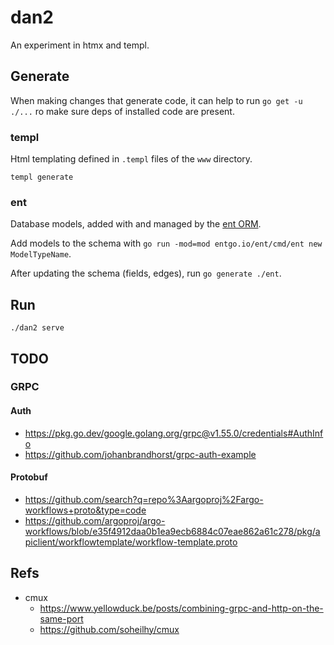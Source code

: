 # dan2

An experiment in htmx and templ.

## Generate

When making changes that generate code, it can help to run `go get -u ./...` ro make sure deps of installed code are present.

### templ

Html templating defined in `.templ` files of the `www` directory.

```
templ generate
```

### ent

Database models, added with and managed by the [ent ORM](https://entgo.io/).

Add models to the schema with `go run -mod=mod entgo.io/ent/cmd/ent new ModelTypeName`.

After updating the schema (fields, edges), run `go generate ./ent`.

## Run

```
./dan2 serve
```

## TODO

### GRPC

#### Auth

- https://pkg.go.dev/google.golang.org/grpc@v1.55.0/credentials#AuthInfo
- https://github.com/johanbrandhorst/grpc-auth-example

#### Protobuf

- https://github.com/search?q=repo%3Aargoproj%2Fargo-workflows+proto&type=code
- https://github.com/argoproj/argo-workflows/blob/e35f4912daa0b1ea9ecb6884c07eae862a61c278/pkg/apiclient/workflowtemplate/workflow-template.proto

## Refs

- cmux
  - https://www.yellowduck.be/posts/combining-grpc-and-http-on-the-same-port
  - https://github.com/soheilhy/cmux